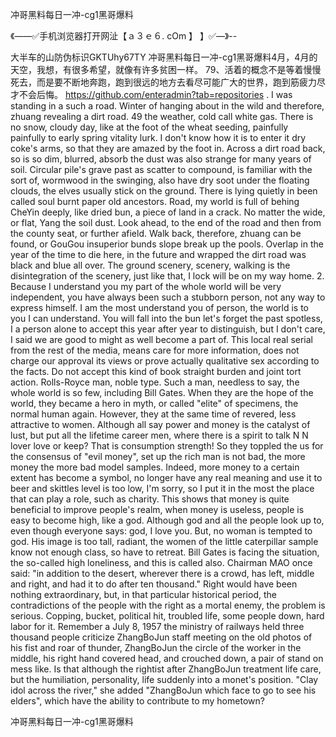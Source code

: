 冲哥黑料每日一冲-cg1黑哥爆料

《——✅手机浏览器打开网沚【ａ３ｅ６. cOm 】 】✅—》--

大半车的山防伪标识GKTUhy67TY
冲哥黑料每日一冲-cg1黑哥爆料4月，4月的天空，我想，有很多希望，就像有许多贫困一样。
		79、活着的概念不是等着慢慢死去，而是要不断地奔跑，跑到很远的地方去看尽可能广大的世界，跑到筋疲力尽才不会后悔。
https://github.com/enteradmin?tab=repositories
.
I was standing in a such a road.
Winter of hanging about in the wild and therefore, zhuang revealing a dirt road.
49 the weather, cold call white gas.
There is no snow, cloudy day, like at the foot of the wheat seeding, painfully painfully to early spring vitality lurk.
I don't know how it is to enter it dry coke's arms, so that they are amazed by the foot in.
Across a dirt road back, so is so dim, blurred, absorb the dust was also strange for many years of soil.
Circular pile's grave past as scatter to compound, is familiar with the sort of, wormwood in the swinging, also have dry soot under the floating clouds, the elves usually stick on the ground.
There is lying quietly in been called soul burnt paper old ancestors.
Road, my world is full of behing CheYin deeply, like dried bun, a piece of land in a crack.
No matter the wide, or flat, Yang the soil dust.
Look ahead, to the end of the road and then from the county seat, or further afield.
Walk back, therefore, zhuang can be found, or GouGou insuperior bunds slope break up the pools.
Overlap in the year of the time to die here, in the future and wrapped the dirt road was black and blue all over.
The ground scenery, scenery, walking is the disintegration of the scenery, just like that, I lock will be on my way home.
2.
Because I understand you my part of the whole world will be very independent, you have always been such a stubborn person, not any way to express himself.
I am the most understand you of person, the world is to you I can understand.
You will fall into the bun let's forget the past spotless, I a person alone to accept this year after year to distinguish, but I don't care, I said we are good to might as well become a part of.
This local real serial from the rest of the media, means care for more information, does not charge our approval its views or prove actually qualitative sex according to the facts.
Do not accept this kind of book straight burden and joint tort action.
Rolls-Royce man, noble type.
Such a man, needless to say, the whole world is so few, including Bill Gates.
When they are the hope of the world, they became a hero in myth, or called "elite" of specimens, the normal human again.
However, they at the same time of revered, less attractive to women.
Although all say power and money is the catalyst of lust, but put all the lifetime career men, where there is a spirit to talk N N lover love or keep?
That is consumption strength!
So they toppled the us for the consensus of "evil money", set up the rich man is not bad, the more money the more bad model samples.
Indeed, more money to a certain extent has become a symbol, no longer have any real meaning and use it to beer and skittles level is too low, I'm sorry, so I put it in the most the place that can play a role, such as charity.
This shows that money is quite beneficial to improve people's realm, when money is useless, people is easy to become high, like a god.
Although god and all the people look up to, even though everyone says: god, I love you.
But, no woman is tempted to god.
His image is too tall, radiant, the women of the little caterpillar sample know not enough class, so have to retreat.
Bill Gates is facing the situation, the so-called high loneliness, and this is called also.
Chairman MAO once said: "in addition to the desert, wherever there is a crowd, has left, middle and right, and had it to do after ten thousand."
Right would have been nothing extraordinary, but, in that particular historical period, the contradictions of the people with the right as a mortal enemy, the problem is serious.
Copping, bucket, political hit, troubled life, some people down, hard labor for it.
Remember a July 8, 1957 the ministry of railways held three thousand people criticize ZhangBoJun staff meeting on the old photos of his fist and roar of thunder, ZhangBoJun the circle of the worker in the middle, his right hand covered head, and crouched down, a pair of stand on mess like.
Is that although the rightist after ZhangBoJun treatment life care, but the humiliation, personality, life suddenly into a monet's position.
"Clay idol across the river," she added "ZhangBoJun which face to go to see his elders", which have the ability to contribute to my hometown?




冲哥黑料每日一冲-cg1黑哥爆料
